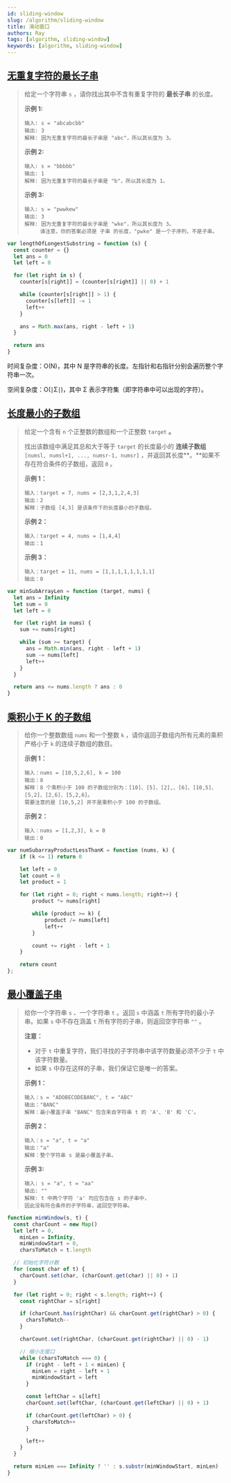 ```yaml
---
id: sliding-window
slug: /algorithm/sliding-window
title: 滑动窗口
authors: Ray
tags: [algorithm, sliding-window]
keywords: [algorithm, sliding-window]
---
```


## [无重复字符的最长子串](https://leetcode.cn/problems/longest-substring-without-repeating-characters/)

> 给定一个字符串 `s` ，请你找出其中不含有重复字符的 **最长子串** 的长度。
>
> **示例 1:**
>
> ```
> 输入: s = "abcabcbb"
> 输出: 3 
> 解释: 因为无重复字符的最长子串是 "abc"，所以其长度为 3。
> ```
>
> **示例 2:**
>
> ```
> 输入: s = "bbbbb"
> 输出: 1
> 解释: 因为无重复字符的最长子串是 "b"，所以其长度为 1。
> ```
>
> **示例 3:**
>
> ```
> 输入: s = "pwwkew"
> 输出: 3
> 解释: 因为无重复字符的最长子串是 "wke"，所以其长度为 3。
>      请注意，你的答案必须是 子串 的长度，"pwke" 是一个子序列，不是子串。
> ```

```js
var lengthOfLongestSubstring = function (s) {
  const counter = {}
  let ans = 0
  let left = 0

  for (let right in s) {
    counter[s[right]] = (counter[s[right]] || 0) + 1

    while (counter[s[right]] > 1) {
      counter[s[left]] -= 1
      left++
    }

    ans = Math.max(ans, right - left + 1)
  }

  return ans
}
```

时间复杂度：O(N)，其中 N 是字符串的长度。左指针和右指针分别会遍历整个字符串一次。

空间复杂度：O(∣Σ∣)，其中 Σ 表示字符集（即字符串中可以出现的字符）。

## [长度最小的子数组](https://leetcode.cn/problems/minimum-size-subarray-sum)

> 给定一个含有 `n` 个正整数的数组和一个正整数 `target` **。**
>
> 找出该数组中满足其总和大于等于 `target` 的长度最小的 **连续子数组** `[numsl, numsl+1, ..., numsr-1, numsr]` ，并返回其长度**。**如果不存在符合条件的子数组，返回 `0` 。
>
> **示例 1：**
>
> ```
> 输入：target = 7, nums = [2,3,1,2,4,3]
> 输出：2
> 解释：子数组 [4,3] 是该条件下的长度最小的子数组。
> ```
>
> **示例 2：**
>
> ```
> 输入：target = 4, nums = [1,4,4]
> 输出：1
> ```
>
> **示例 3：**
>
> ```
> 输入：target = 11, nums = [1,1,1,1,1,1,1,1]
> 输出：0
> ```

```js
var minSubArrayLen = function (target, nums) {
  let ans = Infinity
  let sum = 0
  let left = 0

  for (let right in nums) {
    sum += nums[right]

    while (sum >= target) {
      ans = Math.min(ans, right - left + 1)
      sum -= nums[left]
      left++
    }
  }

  return ans <= nums.length ? ans : 0
}
```

## [乘积小于 K 的子数组](https://leetcode.cn/problems/subarray-product-less-than-k)

> 给你一个整数数组 `nums` 和一个整数 `k` ，请你返回子数组内所有元素的乘积严格小于 `k` 的连续子数组的数目。
>
> **示例 1：**
>
> ```
> 输入：nums = [10,5,2,6], k = 100
> 输出：8
> 解释：8 个乘积小于 100 的子数组分别为：[10]、[5]、[2],、[6]、[10,5]、[5,2]、[2,6]、[5,2,6]。
> 需要注意的是 [10,5,2] 并不是乘积小于 100 的子数组。
> ```
>
> **示例 2：**
>
> ```
> 输入：nums = [1,2,3], k = 0
> 输出：0
> ```

```js
var numSubarrayProductLessThanK = function (nums, k) {
    if (k <= 1) return 0

    let left = 0
    let count = 0
    let product = 1

    for (let right = 0; right < nums.length; right++) {
        product *= nums[right]

        while (product >= k) {
            product /= nums[left]
            left++
        }

        count += right - left + 1
    }

    return count
};
```

## [最小覆盖子串](https://leetcode.cn/problems/minimum-window-substring)

> 给你一个字符串 `s` 、一个字符串 `t` 。返回 `s` 中涵盖 `t` 所有字符的最小子串。如果 `s` 中不存在涵盖 `t` 所有字符的子串，则返回空字符串 `""` 。
>
> **注意：**
>
> - 对于 `t` 中重复字符，我们寻找的子字符串中该字符数量必须不少于 `t` 中该字符数量。
> - 如果 `s` 中存在这样的子串，我们保证它是唯一的答案。
>
> **示例 1：**
>
> ```
> 输入：s = "ADOBECODEBANC", t = "ABC"
> 输出："BANC"
> 解释：最小覆盖子串 "BANC" 包含来自字符串 t 的 'A'、'B' 和 'C'。
> ```
>
> **示例 2：**
>
> ```
> 输入：s = "a", t = "a"
> 输出："a"
> 解释：整个字符串 s 是最小覆盖子串。
> ```
>
> **示例 3:**
>
> ```
> 输入: s = "a", t = "aa"
> 输出: ""
> 解释: t 中两个字符 'a' 均应包含在 s 的子串中，
> 因此没有符合条件的子字符串，返回空字符串。
> ```

```js
function minWindow(s, t) {
  const charCount = new Map()
  let left = 0,
    minLen = Infinity,
    minWindowStart = 0,
    charsToMatch = t.length

  // 初始化字符计数
  for (const char of t) {
    charCount.set(char, (charCount.get(char) || 0) + 1)
  }

  for (let right = 0; right < s.length; right++) {
    const rightChar = s[right]

    if (charCount.has(rightChar) && charCount.get(rightChar) > 0) {
      charsToMatch--
    }

    charCount.set(rightChar, (charCount.get(rightChar) || 0) - 1)

    // 缩小左窗口
    while (charsToMatch === 0) {
      if (right - left + 1 < minLen) {
        minLen = right - left + 1
        minWindowStart = left
      }

      const leftChar = s[left]
      charCount.set(leftChar, (charCount.get(leftChar) || 0) + 1)

      if (charCount.get(leftChar) > 0) {
        charsToMatch++
      }

      left++
    }
  }

  return minLen === Infinity ? '' : s.substr(minWindowStart, minLen)
}
```

